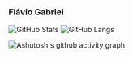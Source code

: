 ### Flávio Gabriel

![GitHub Stats](https://github-readme-stats.vercel.app/api?username=FlavioGabrielB&show_icons=true&theme=aura)
![GitHub Langs](https://github-readme-stats.vercel.app/api/top-langs/?username=FlavioGabrielB&theme=aura)

![Ashutosh's github activity graph](https://github-readme-activity-graph.vercel.app/graph?username=FlavioGabrielB&bg_color=15141b&color=8c67db&line=61ffca&point=ffffff&area=true&show_border=true)

